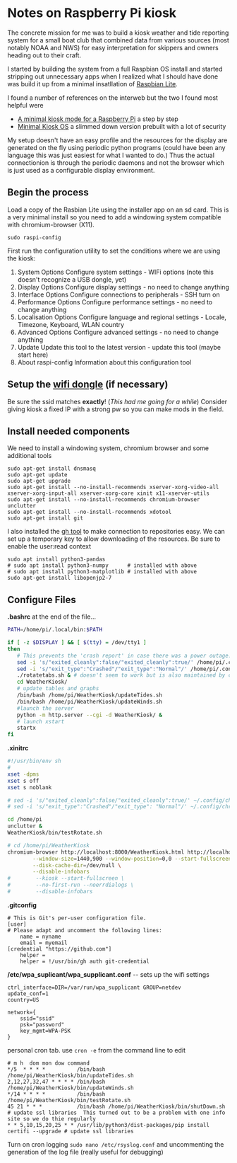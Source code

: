 # Notes on Raspberry Pi kiosk
The concrete mission for me was to build a kiosk weather and tide reporting system for a
small boat club that combined data from various sources (most notably NOAA and NWS) for easy
interpretation for skippers and owners heading out to their craft.

I started by building the system from a full Raspbian OS install and started stripping out
unnecessary apps when I realized what I should have done was build it up from a minimal
insatllation of [Raspbian Lite](https://www.raspberrypi.org/downloads/raspbian/).

I found a number of references on the interweb but the two I found most helpful were
  - [A minimal kiosk mode for a Raspberry Pi](https://blog.r0b.io/post/minimal-rpi-kiosk/) a step by step
  - [Minimal Kiosk OS](https://github.com/TheLastProject/minimalKioskOS) a slimmed down version prebuilt with a lot of security

My setup doesn't have an easy profile and the resources for the display are generated on the fly using periodic
python programs (could have been any language this was just easiest for what I wanted to do.)  Thus the actual connectionion
is through the periodic daemons and not the browser which is just used as a configurable display environment.

## Begin the process
Load a copy of the Rasbian Lite using the installer app on an sd card.
This is a very minimal install so you need to add a windowing system compatible with chromium-browser (X11).

```
sudo raspi-config
```
First run the configuration utility to set the conditions where we are using the kiosk:
  1. System Options       Configure system settings
    - WIFi options (note this doesn't recognize a USB dongle, yet)
  2. Display Options      Configure display settings
    - no need to change anything
  3. Interface Options    Configure connections to peripherals
    - SSH turn on
  4. Performance Options  Configure performance settings
    - no need to change anything
  5. Localisation Options Configure language and regional settings
    - Locale, Timezone, Keyboard, WLAN country
  6. Advanced Options     Configure advanced settings
    - no need to change anything
  8. Update               Update this tool to the latest version
    - update this tool (maybe start here)
  9. About raspi-config   Information about this configuration tool

## Setup the [wifi dongle](https://www.lifewire.com/usb-wifi-adapter-raspberry-pi-4058093#toc-edit-the-network-interfaces-file) (if necessary)
Be sure the ssid matches **exactly**! (*This had me going for a while*)  Consider giving kiosk a fixed IP with a strong pw so you can make mods in the field.

## Install needed components
We need to install a windowing system, chromium browser and some additional tools
```
sudo apt-get install dnsmasq
sudo apt-get update
sudo apt-get upgrade
sudo apt-get install --no-install-recommends xserver-xorg-video-all xserver-xorg-input-all xserver-xorg-core xinit x11-xserver-utils
sudo apt-get install --no-install-recommends chromium-browser unclutter
sudo apt-get install --no-install-recommends xdotool
sudo apt-get install git
```

I also installed the [gh tool](https://github.com/cli/cli/blob/trunk/docs/install_linux.md) to make connection to repositories easy.  We can set up a temporary key to allow downloading of the resources. Be sure to enable the user:read context


```
sudo apt install python3-pandas
# sudo apt install python3-numpy      # installed with above
# sudo apt install python3-matplotlib # installed with above
sudo apt-get install libopenjp2-7
```

## Configure Files

**.bashrc**  at the end of the file...
```bash
PATH=/home/pi/.local/bin:$PATH

if [ -z $DISPLAY ] && [ $(tty) = /dev/tty1 ]
then
   # This prevents the 'crash report' in case there was a power outage.
   sed -i 's/"exited_cleanly":false/"exited_cleanly":true/' /home/pi/.config/chromium/Default/Preferences
   sed -i 's/"exit_type":"Crashed"/"exit_type":"Normal"/' /home/pi/.config/chromium/Default/Preferences
   ./rotatetabs.sh & # doesn't seem to work but is also maintained by crontab
   cd WeatherKiosk/
   # update tables and graphs
   /bin/bash /home/pi/WeatherKiosk/updateTides.sh
   /bin/bash /home/pi/WeatherKiosk/updateWinds.sh
   #launch the server
   python -m http.server --cgi -d WeatherKiosk/ &
   # launch xstart
   startx
fi
```

**.xinitrc**
```bash
#!/usr/bin/env sh
#
xset -dpms
xset s off
xset s noblank

# sed -i 's/"exited_cleanly":false/"exited_cleanly":true/' ~/.config/chromium/Default/Preferences
# sed -i 's/"exit_type":"Crashed"/"exit_type": "Normal"/' ~/.config/chromium/Default/Preferences

cd /home/pi
unclutter &
WeatherKiosk/bin/testRotate.sh

# cd /home/pi/WeatherKiosk
chromium-browser http://localhost:8000/WeatherKiosk.html http://localhost:8000/BoatReservations.html\
        --window-size=1440,900 --window-position=0,0 --start-fullscreen \
        --disk-cache-dir=/dev/null \
        --disable-infobars
#        --kiosk --start-fullscreen \
#        --no-first-run --noerrdialogs \
#        --disable-infobars
```

**.gitconfig**
```
# This is Git's per-user configuration file.
[user]
# Please adapt and uncomment the following lines:
	name = nyname
	email = myemail
[credential "https://github.com"]
	helper =
	helper = !/usr/bin/gh auth git-credential
```

**/etc/wpa_suplicant/wpa_supplicant.conf**  -- sets up the wifi settings
```
ctrl_interface=DIR=/var/run/wpa_supplicant GROUP=netdev
update_conf=1
country=US

network={
	ssid="ssid"
	psk="password"
	key_mgmt=WPA-PSK
}
```

personal cron tab. use `cron -e` from the command line to edit
```
# m h  dom mon dow command
*/5  * * * *          /bin/bash /home/pi/WeatherKiosk/bin/updateTides.sh
2,12,27,32,47 * * * * /bin/bash /home/pi/WeatherKiosk/bin/updateWinds.sh
*/14 * * * *          /bin/bash /home/pi/WeatherKiosk/bin/testRotate.sh
45 21 * * *           /bin/bash /home/pi/WeatherKiosk/bin/shutDown.sh
# update ssl libraries  This turned out to be a problem with one info site so we do thie regularly
* * 5,10,15,20,25 * * /usr/lib/python3/dist-packages/pip install certifi --upgrade # update ssl libraries
```

Turn on cron logging `sudo nano /etc/rsyslog.conf` and uncommenting the generation of the log file (really useful for debugging)
